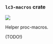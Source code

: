 ### `lc3-macros` crate

[![](https://github.com/ut-utp/prototype/workflows/macros/badge.svg)](https://github.com/ut-utp/prototype/actions?query=workflow%3Amacros)

Helper proc-macros.

(TODO!)
